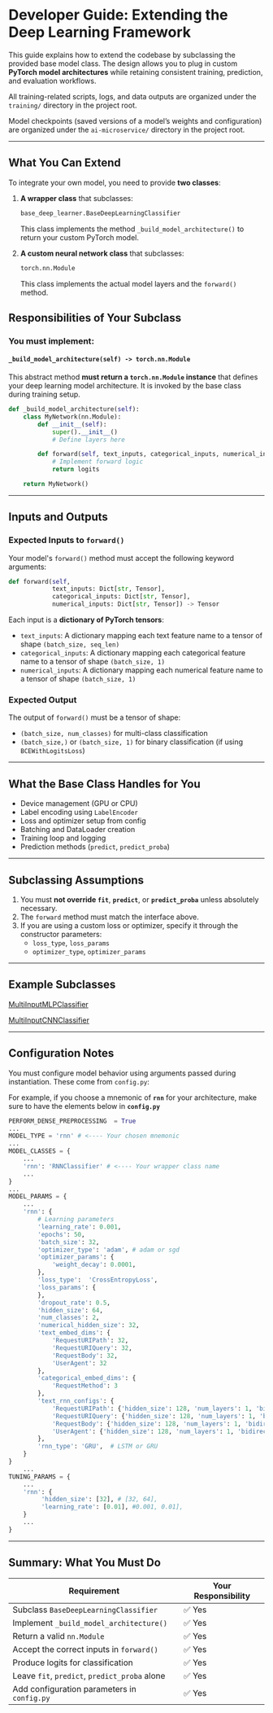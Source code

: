 # Developer Guide: Extending the Deep Learning Framework

This guide explains how to extend the codebase by subclassing the provided base model class. The design allows you to plug in custom **PyTorch model architectures** while retaining consistent training, prediction, and evaluation workflows.

All training-related scripts, logs, and data outputs are organized under the `training/` directory in the project root.

Model checkpoints (saved versions of a model’s weights and configuration) are organized under the `ai-microservice/` directory in the project root. 

---

## What You Can Extend

To integrate your own model, you need to provide **two classes**:

1. **A wrapper class** that subclasses:

   ```python
   base_deep_learner.BaseDeepLearningClassifier
   ```

   This class implements the method `_build_model_architecture()` to return your custom PyTorch model.

2. **A custom neural network class** that subclasses:

   ```python
   torch.nn.Module
   ```

   This class implements the actual model layers and the `forward()` method.

## Responsibilities of Your Subclass

### You **must implement**:

#### `_build_model_architecture(self) -> torch.nn.Module`

This abstract method **must return a `torch.nn.Module` instance** that defines your deep learning model architecture. It is invoked by the base class during training setup.

```python
def _build_model_architecture(self):
    class MyNetwork(nn.Module):
        def __init__(self):
            super().__init__()
            # Define layers here

        def forward(self, text_inputs, categorical_inputs, numerical_inputs):
            # Implement forward logic
            return logits

    return MyNetwork()
```

---

## Inputs and Outputs

### Expected Inputs to `forward()`

Your model's `forward()` method must accept the following keyword arguments:

```python
def forward(self,
            text_inputs: Dict[str, Tensor],
            categorical_inputs: Dict[str, Tensor],
            numerical_inputs: Dict[str, Tensor]) -> Tensor
```

Each input is a **dictionary of PyTorch tensors**:

- `text_inputs`: A dictionary mapping each text feature name to a tensor of shape `(batch_size, seq_len)`
- `categorical_inputs`: A dictionary mapping each categorical feature name to a tensor of shape `(batch_size, 1)`
- `numerical_inputs`: A dictionary mapping each numerical feature name to a tensor of shape `(batch_size, 1)`

### Expected Output

The output of `forward()` must be a tensor of shape:

- `(batch_size, num_classes)` for multi-class classification
- `(batch_size,)` or `(batch_size, 1)` for binary classification (if using `BCEWithLogitsLoss`)

---

## What the Base Class Handles for You

- Device management (GPU or CPU)
- Label encoding using `LabelEncoder`
- Loss and optimizer setup from config
- Batching and DataLoader creation
- Training loop and logging
- Prediction methods (`predict`, `predict_proba`)

---

## Subclassing Assumptions

1. You must **not override `fit`**, **`predict`**, or **`predict_proba`** unless absolutely necessary.
2. The `forward` method must match the interface above.
3. If you are using a custom loss or optimizer, specify it through the constructor parameters:
   - `loss_type`, `loss_params`
   - `optimizer_type`, `optimizer_params`

---

## Example Subclasses

[MultiInputMLPClassifier](./training/MLP_wrapper.py)

[MultiInputCNNClassifier](./training/CNN_wrapper.py)

---

## Configuration Notes

You must configure model behavior using arguments passed during instantiation. These  come from `config.py`:

For example, if you choose a mnemonic of **`rnn`** for your architecture, make sure to  have the elements below in **`config.py`**

```python
PERFORM_DENSE_PREPROCESSING  = True
...
MODEL_TYPE = 'rnn' # <---- Your chosen mnemonic
...
MODEL_CLASSES = {
    ...
    'rnn': 'RNNClassifier' # <---- Your wrapper class name
    ...
}
...
MODEL_PARAMS = {
    ...
    'rnn': { 
        # Learning parameters
        'learning_rate': 0.001,
        'epochs': 50,
        'batch_size': 32,
        'optimizer_type': 'adam', # adam or sgd
        'optimizer_params': {
            'weight_decay': 0.0001, 
        },
        'loss_type':  'CrossEntropyLoss', 
        'loss_params': {
        },
        'dropout_rate': 0.5, 
        'hidden_size': 64,
        'num_classes': 2,
        'numerical_hidden_size': 32,
        'text_embed_dims': {
            'RequestURIPath': 32,
            'RequestURIQuery': 32,
            'RequestBody': 32,
            'UserAgent': 32
        },
        'categorical_embed_dims': {
            'RequestMethod': 3
        },
        'text_rnn_configs': {
            'RequestURIPath': {'hidden_size': 128, 'num_layers': 1, 'bidirectional': False},
            'RequestURIQuery': {'hidden_size': 128, 'num_layers': 1, 'bidirectional': False},
            'RequestBody': {'hidden_size': 128, 'num_layers': 1, 'bidirectional': False},
            'UserAgent': {'hidden_size': 128, 'num_layers': 1, 'bidirectional': False}
        },
        'rnn_type': 'GRU',  # LSTM or GRU
    }
}
    ...
TUNING_PARAMS = {
    ...
    'rnn': {
         'hidden_size': [32], # [32, 64],
         'learning_rate': [0.01], #0.001, 0.01],
    }
    ...
}

```

---

## Summary: What You Must Do

| Requirement                                   | Your Responsibility  |
| --------------------------------------------- | --------------------- 
| Subclass `BaseDeepLearningClassifier`         | ✅ Yes               |
| Implement `_build_model_architecture()`       | ✅ Yes               |
| Return a valid `nn.Module`                    | ✅ Yes               |
| Accept the correct inputs in `forward()`      | ✅ Yes               |
| Produce logits for classification             | ✅ Yes               |
| Leave `fit`, `predict`, `predict_proba` alone | ✅ Yes               |
| Add configuration parameters in `config.py`   | ✅ Yes               |

